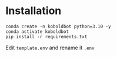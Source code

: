 # Installation
```
conda create -n koboldbot python=3.10 -y
conda activate koboldbot
pip install -r requirements.txt
```
Edit `template.env` and rename it `.env`